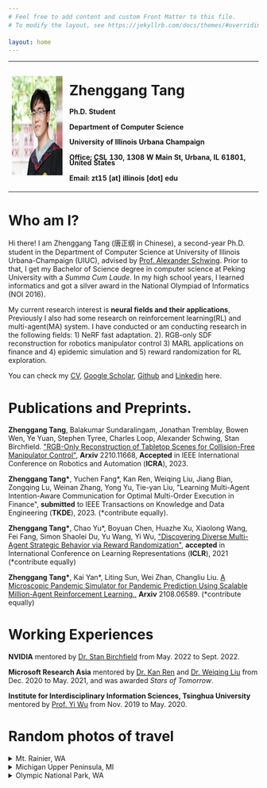 ```yaml
---
# Feel free to add content and custom Front Matter to this file.
# To modify the layout, see https://jekyllrb.com/docs/themes/#overriding-theme-defaults

layout: home
---
```

<style>
h4.small{
line-height: 0.8;
}
</style>
<table width="800">
<tr>
<td width="205"> 
<img src="me.jpg" width="200" height="200" />
</td>
<td width="595" style="text-align:left">
<div>
<h1> Zhenggang Tang </h1>
<h4 class="small"> Ph.D. Student </h4>
<h4 class="small"> Department of Computer Science </h4>
<h4 class="small"> University of Illinois Urbana Champaign </h4>
<h4 class="small"> <b>Office:</b> CSL 130, 1308 W Main St, Urbana, IL 61801, United States</h4>
<h4 class="small"> <b>Email:</b> zt15 [at] illinois [dot] edu</h4>
</div>
</td>
</tr>
</table>


# Who am I?

Hi there! I am Zhenggang Tang (唐正纲 in Chinese), a second-year Ph.D. student in the Department of Computer Science at University of Illinois Urbana-Champaign (UIUC), advised by <a href="https://alexander-schwing.de/" title="Prof. Alex G. Schwing">Prof. Alexander Schwing</a>. 
Prior to that, I get my Bachelor of Science degree in computer science at Peking University with a *Summa Cum Laude*. In my high school years, I learned informatics and got a silver award in the National Olympiad of Informatics (NOI 2016).

My current research interest is **neural fields and their applications**, Previously I also had some research on reinforcement learning(RL) and multi-agent(MA) system. I have conducted or am conducting research in the following fields: 1) NeRF fast adaptation. 2). RGB-only SDF reconstruction for robotics manipulator control 3) MARL applications on finance and 4) epidemic simulation and 5) reward randomization for RL exploration.

You can check my <a href="tzg_resume.pdf" title="CV">CV</a>, <a href="https://scholar.google.com/citations?user=mGMy_kwAAAAJ" title="gs">Google Scholar</a>, <a href="https://github.com/recordmp3" title="github">Github</a> and <a href="https://www.linkedin.com/in/%E6%AD%A3%E7%BA%B2-%E5%94%90-9a9421201/" title="Linkedin">Linkedin</a> here.

# Publications and Preprints.

**Zhenggang Tang**, Balakumar Sundaralingam, Jonathan Tremblay, Bowen Wen, Ye Yuan, Stephen Tyree, Charles Loop, Alexander Schwing, Stan Birchfield. <a href="https://arxiv.org/pdf/2210.11668.pdf" title="SDF reconstruction">"RGB-Only Reconstruction of Tabletop Scenes for Collision-Free Manipulator Control"</a>, **Arxiv** 2210.11668, **Accepted** in IEEE International Conference on Robotics and Automation (**ICRA**), 2023.

**Zhenggang Tang\***, Yuchen Fang\*, Kan Ren, Weiqing Liu, Jiang Bian, Zongqing Lu, Weinan Zhang, Yong Yu, Tie-yan Liu, "Learning Multi-Agent Intention-Aware Communication for Optimal Multi-Order Execution in Finance", **submitted** to IEEE Transactions on Knowledge and Data Engineering (**TKDE**), 2023. (\*contribute equally).

**Zhenggang Tang\***, Chao Yu\*, Boyuan Chen, Huazhe Xu, Xiaolong Wang, Fei Fang, Simon Shaolei Du, Yu Wang, Yi Wu, <a href="https://openreview.net/forum?id=lvRTC669EY_" title="reward randomlization">"Discovering Diverse Multi-Agent Strategic Behavior via Reward Randomization"</a>, **accepted** in International Conference on Learning Representations (**ICLR**), 2021 (*contribute equally)

**Zhenggang Tang\***, Kai Yan\*, Liting Sun, Wei Zhan, Changliu Liu. <a href="https://arxiv.org/abs/2108.06589" title="MARL">A Microscopic Pandemic Simulator for Pandemic Prediction Using Scalable Million-Agent Reinforcement Learning.</a>, **Arxiv** 2108.06589. (\*contribute equally)

# Working Experiences

**NVIDIA** mentored by <a href="https://scholar.google.com/citations?user=_bKTUqAAAAAJ&hl=zh-CN" title="Stan">Dr. Stan Birchfield</a> from May. 2022 to Sept. 2022.


**Microsoft Research Asia** mentored by <a href="https://www.saying.ren/" title="Kan Ren">Dr. Kan Ren</a> and <a href="https://www.microsoft.com/en-us/research/people/weiqiliu/" title="Weiqing Liu">Dr. Weiqing Liu</a> from Dec. 2020 to May. 2021, and was awarded *Stars of Tomorrow*.

**Institute for Interdisciplinary Information Sciences, Tsinghua University** mentored by <a href="https://jxwuyi.weebly.com/" title="Yi Wu">Prof. Yi Wu</a> from Nov. 2019 to May. 2020.

# Random photos of travel

<details>
	<summary>Mt. Rainier, WA</summary>
	<img src="travel/mtr.jpg">
	<img src="travel/mtr2.jpg">
	<img src="travel/mtr3.jpg">
	<img src="travel/mtr4.jpg">
	<img src="travel/mtr5.jpg">
</details>


<details>
	<summary>Michigan Upper Peninsula, MI</summary>
	<img src="travel/mup.jpg">
	<img src="travel/mup2.jpg">
	<img src="travel/mup3.jpg">
</details>


<details>
	<summary>Olympic National Park, WA</summary>
	<img src="travel/onp.jpg">
	<img src="travel/onp2.jpg">
	<img src="travel/onp3.jpg">
	<img src="travel/onp4.jpg">
</details>
